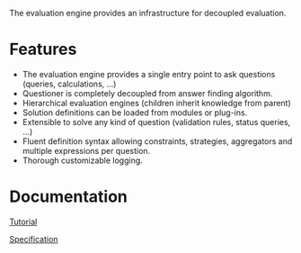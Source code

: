 The evaluation engine provides an infrastructure for decoupled evaluation.


# Features #

  * The evaluation engine provides a single entry point to ask questions (queries, calculations, ...)
  * Questioner is completely decoupled from answer finding algorithm.
  * Hierarchical evaluation engines (children inherit knowledge from parent)
  * Solution definitions can be loaded from modules or plug-ins.
  * Extensible to solve any kind of question (validation rules, status queries, …)
  * Fluent definition syntax allowing constraints, strategies, aggregators and multiple expressions per question.
  * Thorough customizable logging.


# Documentation #
[Tutorial](EvaluationEngineTutorial.md)

[Specification](EvaluationEngineSpecification.md)